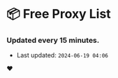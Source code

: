 # :package: Free Proxy List
### Updated every 15 minutes.

- Last updated: `2024-06-19 04:06`

:heart:
